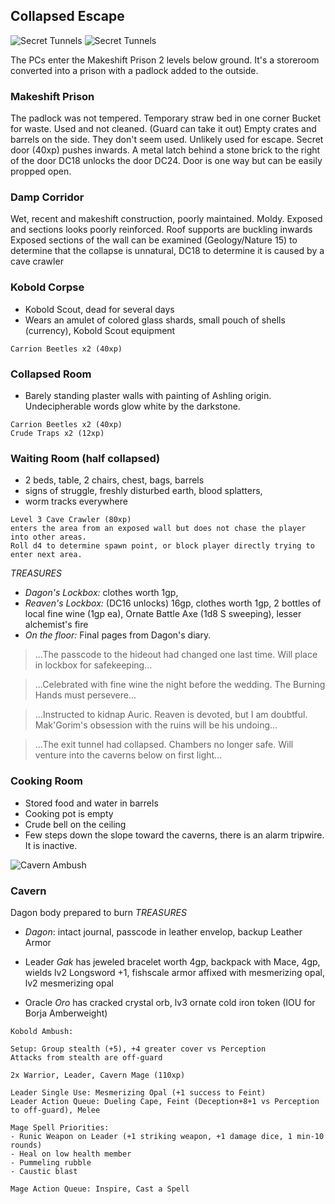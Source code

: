 ## Collapsed Escape

![Secret Tunnels](battlemap-secret-tunnels.jpg)
![Secret Tunnels](battlemap-secret-tunnels-v2.jpg)

The PCs enter the Makeshift Prison 2 levels below ground.
It's a storeroom converted into a prison with a padlock added to the outside.

### Makeshift Prison
The padlock was not tempered.
Temporary straw bed in one corner
Bucket for waste. Used and not cleaned. (Guard can take it out)
Empty crates and barrels on the side. They don't seem used. Unlikely used for escape.
Secret door  (40xp) pushes inwards. A metal latch behind a stone brick to the right of the door DC18 unlocks the door DC24. Door is one way but can be easily propped open.

### Damp Corridor
Wet, recent and makeshift construction, poorly maintained.
Moldy. Exposed and sections looks poorly reinforced. Roof supports are buckling inwards
Exposed sections of the wall can be examined (Geology/Nature 15) to determine that the collapse is unnatural, DC18 to determine it is caused by a cave crawler

### Kobold Corpse
- Kobold Scout, dead for several days
- Wears an amulet of colored glass shards, small pouch of shells (currency), Kobold Scout equipment
```
Carrion Beetles x2 (40xp)
```

### Collapsed Room
- Barely standing plaster walls with painting of Ashling origin. Undecipherable words glow white by the darkstone.
```
Carrion Beetles x2 (40xp)
Crude Traps x2 (12xp)
```

### Waiting Room (half collapsed)
- 2 beds, table, 2 chairs, chest, bags, barrels
- signs of struggle, freshly disturbed earth, blood splatters,
- worm tracks everywhere

```
Level 3 Cave Crawler (80xp)
enters the area from an exposed wall but does not chase the player into other areas.
Roll d4 to determine spawn point, or block player directly trying to enter next area.
```

*TREASURES*
- *Dagon's Lockbox:* 
clothes worth 1gp,
- *Reaven's Lockbox:* (DC16 unlocks)
16gp,
clothes worth 1gp,
2 bottles of local fine wine (1gp ea),
Ornate Battle Axe (1d8 S sweeping),
lesser alchemist's fire
- *On the floor:*
Final pages from Dagon's diary.

> ...The passcode to the hideout had changed one last time. Will place in lockbox for safekeeping...

> ...Celebrated with fine wine the night before the wedding. The Burning Hands must persevere...

> ...Instructed to kidnap Auric. Reaven is devoted, but I am doubtful. Mak'Gorim's obsession with the ruins will be his undoing...

> ...The exit tunnel had collapsed. Chambers no longer safe. Will venture into the caverns below on first light...

### Cooking Room 
- Stored food and water in barrels
- Cooking pot is empty
- Crude bell on the ceiling
- Few steps down the slope toward the caverns, there is an alarm tripwire. It is inactive.

![Cavern Ambush](battlemap-caverns.jpg)

### Cavern
Dagon body prepared to burn
*TREASURES*
- *Dagon*: intact journal, passcode in leather envelop, backup Leather Armor

- Leader *Gak* has jeweled bracelet worth 4gp, backpack with Mace, 4gp, wields lv2 Longsword +1, fishscale armor affixed with mesmerizing opal, lv2 mesmerizing opal
- Oracle *Oro* has cracked crystal orb, lv3 ornate cold iron token (IOU for Borja Amberweight)

```
Kobold Ambush:

Setup: Group stealth (+5), +4 greater cover vs Perception
Attacks from stealth are off-guard

2x Warrior, Leader, Cavern Mage (110xp)

Leader Single Use: Mesmerizing Opal (+1 success to Feint)
Leader Action Queue: Dueling Cape, Feint (Deception+8+1 vs Perception to off-guard), Melee

Mage Spell Priorities:
- Runic Weapon on Leader (+1 striking weapon, +1 damage dice, 1 min-10 rounds)
- Heal on low health member
- Pummeling rubble
- Caustic blast

Mage Action Queue: Inspire, Cast a Spell
```

